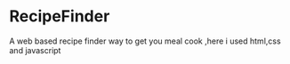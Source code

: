 # RecipeFinder
  A web based recipe finder way to get you meal cook ,here i used html,css and javascript
